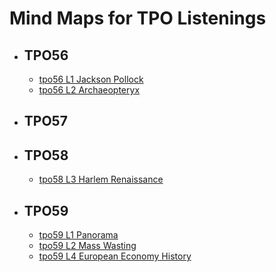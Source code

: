 # Mind Maps for TPO Listenings 

- ## TPO56
    - [tpo56 L1 Jackson Pollock](mindmap/tpo56_L1_Jackson_Pollock.md)  
    - [tpo56 L2 Archaeopteryx](mindmap/tpo56_L2_Archaeopteryx.md)
    

- ## TPO57

- ## TPO58
    - [tpo58 L3 Harlem Renaissance](mindmap/tpo58_L3_Harlem_Renaissance.md)

- ## TPO59
    - [tpo59 L1 Panorama](mindmap/tpo59_L1_Panorama.md)
    - [tpo59 L2 Mass Wasting](mindmap/tpo59_L2_Mass_Wasting.md)
    - [tpo59 L4 European Economy History](mindmap/tpo59_L4_European_Economy_History.md)
